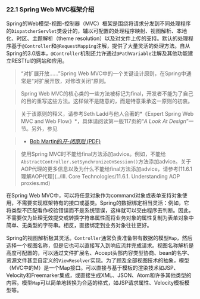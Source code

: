 ### 22.1 Spring Web MVC框架介绍

Spring的Web模型-视图-控制器（MVC）框架是围绕将请求分发到不同处理程序的`DispatcherServlet`类设计的，辅以可配置的处理程序映射、视图解析、本地化、时区、主题解析（theme resolution）以及对文件上传的支持。默认的处理程序基于`@Controller`和`@RequestMapping`注解，提供了大量灵活的处理方法。自从Spring的3.0版本，`@Controller`机制还允许通过`@PathVariable`注解及其他功能建立RESTful的网站和应用。

>“对扩展开放……”Spring Web MVC中的一个关键设计原则，在Spring中通常是“对扩展开放，对修改关闭”原则。

>Spring Web MVC的核心类的一些方法被标记为final，开发者不能为了自己的目的重写这些方法。这样做不是随意的，而是特意秉承这一原则的初衷。

>关于该原则的释义，请参考Seth Ladd与他人合著的*《Expert Spring Web MVC and Web Flow》*，具体请阅读第一版117页的“*A Look At Design*”一节。另外，参见

>- [Bob Martin的*开-闭原则* (PDF)](http://www.objectmentor.com/resources/articles/ocp.pdf)

> 使用Spring MVC时不能给final方法添加advice。例如，不能给`AbstractController.setSynchronizeOnSession()`方法添加advice。关于AOP代理的更多信息以及为什么不能给final方法添加advice，请参考[11.6.1 理解AOP代理](../III. Core Technologies/11.6.1. Understanding AOP proxies.md)

在Spring Web MVC中，可以将任意对象作为command对象或表单支持对象使用，不需要实现框架特有的接口或基类。Spring的数据绑定相当灵活：例如，它将类型不匹配看作校验错误而不是系统错误，这样就可以交由程序去判断。因此，不需要仅为处理无效提交或转换字符串属性而将业务对象的属性复制为表单对象中简单、无类型的字符串。相反，直接绑定到业务对象往往更好。

Spring的视图解析极其灵活。`Controller`通常负责准备带有数据的模型`Map`，然后选择一个视图名称，但是它也可以直接写入到响应流并完成请求。视图名称解析是高度可配置的，可以通过文件扩展名、Accept头部内容类型协商、bean的名字、资源文件甚至自定义的`ViewResolver`实现。为了顾及全部视图技术的抽象，模型（MVC中的M）是一个Map接口。可以直接与基于模板的渲染技术如JSP、Velocity和Freemarker集成，或直接生成XML、JSON、Atom和许多其他类型的内容。模型`Map`可以简单地转换为合适的格式，如JSP请求属性、Velocity模板模型等。
